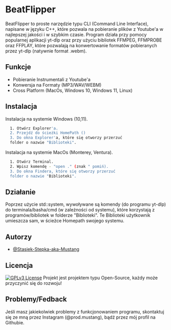 
# BeatFlipper

BeatFlipper to proste narzędzie typu CLI (Command Line Interface), napisane w języku C++, które pozwala na pobieranie plików z Youtube'a w najlepszej jakości i w szybkim czasie. Program działa przy pomocy popularnej aplikacji yt-dlp oraz przy użyciu bibliotek
FFMPEG, FFMPROBE oraz FFPLAY, które pozwalają na konwertowanie formatów pobieranych przez yt-dlp (natywnie format .webm). 


## Funkcje

- Pobieranie Instrumentali z Youtube'a
- Konwersja na Formaty (MP3/WAV/WEBM)
- Cross Platform (MacOs, Windows 10, Windows 11, Linux)


## Instalacja

Instalacja na systemie Windows (10,11).

```bash
  1. Otwórz Explorer'a.
  2. Przejdź do ścieżki HomePath ()
  3. Do okna Explorer'a, które się otworzy przerzuć
  folder o nazwie "Biblioteki".

```

Instalacja na systemie MacOs (Monterey, Ventura).

```bash
  1. Otwórz Terminal.
  2. Wpisz komendę - "open ." (znak " pomiń).
  3. Do okna Findera, które się otworzy przerzuć
  folder o nazwie "Biblioteki".

```



    
## Działanie

Poprzez użycie std::system, wywoływane są komendy (do programu yt-dlp) do terminala/basha/cmd (w zależności od systemu), które korzystają z programów/bibliotek w folderze "Biblioteki". 
Te Biblioteki użytkownik umieszcza sam, w ścieżce Homepath swojego systemu.


## Autorzy

- [@Stasiek-Stepka-aka-Mustang](https://github.com/Stasiek-Stepka-aka-Mustang)


## Licencja
[![GPLv3 License](https://img.shields.io/badge/License-GPL%20v3-yellow.svg)](https://opensource.org/licenses/)
Projekt jest projektem typu Open-Source, każdy może przyczynić się do rozwoju!




## Problemy/Fedback

Jeśli masz jakiekolwiek problemy z funkcjonowaniem programu,
skontaktuj się ze mną przez Instagram (@prod.mustang), bądź przez mój
profil na Githubie.
